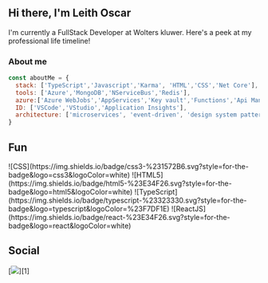 <h2> Hi there, I'm Leith Oscar </h2>


I'm currently a FullStack Developer at Wolters kluwer. Here's a peek at my professional life timeline!




### About me

```javascript
const aboutMe = {
  stack: ['TypeScript','Javascript','Karma', 'HTML','CSS','Net Core'],
  tools: ['Azure','MongoDB','NServiceBus','Redis'],
  azure:['Azure WebJobs','AppServices','Key vault','Functions','Api Management']
  ID: ['VSCode','VStudio','Application Insights'],
  architecture: ['microservices', 'event-driven', 'design system pattern'], 
}

```

<h2>Fun</h2>
![CSS](https://img.shields.io/badge/css3-%231572B6.svg?style=for-the-badge&logo=css3&logoColor=white)
![HTML5](https://img.shields.io/badge/html5-%23E34F26.svg?style=for-the-badge&logo=html5&logoColor=white)
![TypeScript](https://img.shields.io/badge/typescript-%23323330.svg?style=for-the-badge&logo=typescript&logoColor=%23F7DF1E)
![ReactJS](https://img.shields.io/badge/react-%23E34F26.svg?style=for-the-badge&logo=react&logoColor=white)



<h2>Social </h2>
[<img src="https://img.shields.io/badge/linkedin-LeithOscar-blue?style=for-the-badge&logo=linkedin"/>][1]


[1]: https://www.linkedin.com/in/leith-oscar/
